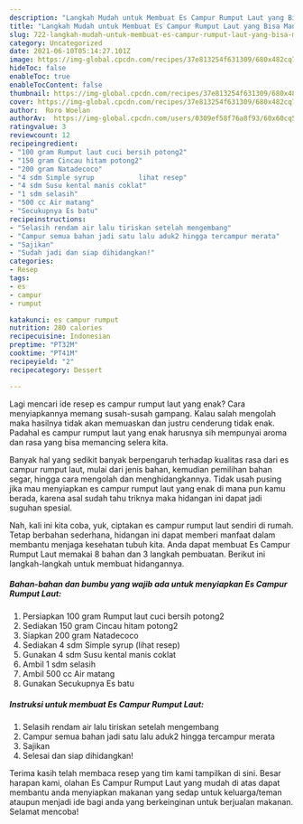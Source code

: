 ```yaml
---
description: "Langkah Mudah untuk Membuat Es Campur Rumput Laut yang Bisa Manjain Lidah"
title: "Langkah Mudah untuk Membuat Es Campur Rumput Laut yang Bisa Manjain Lidah"
slug: 722-langkah-mudah-untuk-membuat-es-campur-rumput-laut-yang-bisa-manjain-lidah
category: Uncategorized
date: 2021-06-10T05:14:27.101Z
image: https://img-global.cpcdn.com/recipes/37e813254f631309/680x482cq70/es-campur-rumput-laut-foto-resep-utama.jpg
hideToc: false
enableToc: true
enableTocContent: false
thumbnail: https://img-global.cpcdn.com/recipes/37e813254f631309/680x482cq70/es-campur-rumput-laut-foto-resep-utama.jpg
cover: https://img-global.cpcdn.com/recipes/37e813254f631309/680x482cq70/es-campur-rumput-laut-foto-resep-utama.jpg
author:  Roro Woelan
authorAv:  https://img-global.cpcdn.com/users/0309ef58f76a8f93/60x60cq50/avatar.jpg
ratingvalue: 3
reviewcount: 12
recipeingredient:
- "100 gram Rumput laut cuci bersih potong2"
- "150 gram Cincau hitam potong2"
- "200 gram Natadecoco"
- "4 sdm Simple syrup           lihat resep"
- "4 sdm Susu kental manis coklat"
- "1 sdm selasih"
- "500 cc Air matang"
- "Secukupnya Es batu"
recipeinstructions:
- "Selasih rendam air lalu tiriskan setelah mengembang"
- "Campur semua bahan jadi satu lalu aduk2 hingga tercampur merata"
- "Sajikan"
- "Sudah jadi dan siap dihidangkan!"
categories:
- Resep
tags:
- es
- campur
- rumput

katakunci: es campur rumput 
nutrition: 280 calories
recipecuisine: Indonesian
preptime: "PT32M"
cooktime: "PT41M"
recipeyield: "2"
recipecategory: Dessert

---
```



Lagi mencari ide resep es campur rumput laut yang enak? Cara menyiapkannya memang susah-susah gampang. Kalau salah mengolah maka hasilnya tidak akan memuaskan dan justru cenderung tidak enak. Padahal es campur rumput laut yang enak harusnya sih mempunyai aroma dan rasa yang bisa memancing selera kita.


Banyak hal yang sedikit banyak berpengaruh terhadap kualitas rasa dari es campur rumput laut, mulai dari jenis bahan, kemudian pemilihan bahan segar, hingga cara mengolah dan menghidangkannya. Tidak usah pusing jika mau menyiapkan es campur rumput laut yang enak di mana pun kamu berada, karena asal sudah tahu triknya maka hidangan ini dapat jadi suguhan spesial.




Nah, kali ini kita coba, yuk, ciptakan es campur rumput laut sendiri di rumah. Tetap berbahan sederhana, hidangan ini dapat memberi manfaat dalam membantu menjaga kesehatan tubuh kita. Anda dapat membuat Es Campur Rumput Laut memakai 8 bahan dan 3 langkah pembuatan. Berikut ini langkah-langkah untuk membuat hidangannya.

<!--inarticleads1-->

##### Bahan-bahan dan bumbu yang wajib ada untuk menyiapkan Es Campur Rumput Laut:

1. Persiapkan 100 gram Rumput laut cuci bersih potong2
1. Sediakan 150 gram Cincau hitam potong2
1. Siapkan 200 gram Natadecoco
1. Sediakan 4 sdm Simple syrup           (lihat resep)
1. Gunakan 4 sdm Susu kental manis coklat
1. Ambil 1 sdm selasih
1. Ambil 500 cc Air matang
1. Gunakan Secukupnya Es batu




<!--inarticleads2-->

##### Instruksi untuk membuat Es Campur Rumput Laut:

1. Selasih rendam air lalu tiriskan setelah mengembang
1. Campur semua bahan jadi satu lalu aduk2 hingga tercampur merata
1. Sajikan
1. Selesai dan siap dihidangkan!



Terima kasih telah membaca resep yang tim kami tampilkan di sini. Besar harapan kami, olahan Es Campur Rumput Laut yang mudah di atas dapat membantu anda menyiapkan makanan yang sedap untuk keluarga/teman ataupun menjadi ide bagi anda yang berkeinginan untuk berjualan makanan. Selamat mencoba!
